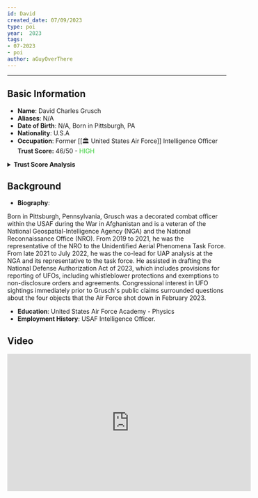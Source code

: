 ```yaml
---
id: David
created_date: 07/09/2023
type: poi
year:  2023
tags:
- 07-2023
- poi
author: aGuyOverThere
---
```


----

## Basic Information

- **Name**: David Charles Grusch
- **Aliases**: N/A
- **Date of Birth**: N/A, Born in Pittsburgh, PA
- **Nationality**: U.S.A
- **Occupation**: Former [[🏛️ United States Air Force]] Intelligence Officer
 **Trust Score:** 46/50 - <span style="color: limegreen;">HIGH</span>

<details>
<summary><b>Trust Score Analysis</b></summary>
<IMG src="https://publish-01.obsidian.md/access/1c31a6f93f82a49b0a9eb31193d6cdec/_images/David_Grusch_Trust_Score.png" alt="Trust Score"/>
</details>

## Background

- **Biography**: 

Born in Pittsburgh, Pennsylvania, Grusch was a decorated combat officer within the USAF during the War in Afghanistan and is a veteran of the National Geospatial-Intelligence Agency (NGA) and the National Reconnaissance Office (NRO). From 2019 to 2021, he was the representative of the NRO to the Unidentified Aerial Phenomena Task Force. From late 2021 to July 2022, he was the co-lead for UAP analysis at the NGA and its representative to the task force. He assisted in drafting the National Defense Authorization Act of 2023, which includes provisions for reporting of UFOs, including whistleblower protections and exemptions to non-disclosure orders and agreements. Congressional interest in UFO sightings immediately prior to Grusch's public claims surrounded questions about the four objects that the Air Force shot down in February 2023.

- **Education**: United States Air Force Academy - Physics
- **Employment History**: USAF Intelligence Officer. 

## Video

<iframe width="560" height="315" src="https://www.youtube.com/embed/ZSj7QsHRxHQ" title="YouTube video player" frameborder="0" allow="accelerometer; autoplay; clipboard-write; encrypted-media; gyroscope; picture-in-picture; web-share" allowfullscreen></iframe>
